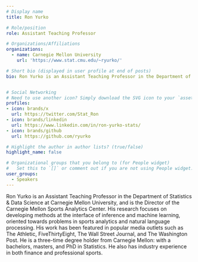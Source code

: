 ```yaml
---
# Display name
title: Ron Yurko

# Role/position
role: Assistant Teaching Professor

# Organizations/Affiliations
organizations:
  - name: Carnegie Mellon University
    url: 'https://www.stat.cmu.edu/~ryurko/'

# Short bio (displayed in user profile at end of posts)
bio: Ron Yurko is an Assistant Teaching Professor in the Department of Statistics & Data Science at Carnegie Mellon University, and is the Director of the Carnegie Mellon Sports Analytics Center. 


# Social Networking
# Need to use another icon? Simply download the SVG icon to your `assets/media/icons/` folder.
profiles:
- icon: brands/x
  url: https://twitter.com/Stat_Ron
- icon: brands/linkedin
  url: https://www.linkedin.com/in/ron-yurko-stats/
- icon: brands/github
  url: https://github.com/ryurko

# Highlight the author in author lists? (true/false)
highlight_name: false

# Organizational groups that you belong to (for People widget)
#   Set this to `[]` or comment out if you are not using People widget.
user_groups:
  - Speakers
---
```


Ron Yurko is an Assistant Teaching Professor in the Department of Statistics & Data Science at Carnegie Mellon University, and is the Director of the Carnegie Mellon Sports Analytics Center. His research focuses on developing methods at the interface of inference and machine learning, oriented towards problems in sports analytics and natural language processing. His work has been featured in popular media outlets such as The Athletic, FiveThirtyEight, The Wall Street Journal, and The Washington Post. He is a three-time degree holder from Carnegie Mellon: with a bachelors, masters, and PhD in Statistics. He also has industry experience in both finance and professional sports.

